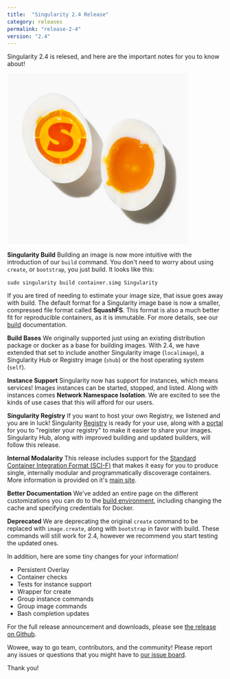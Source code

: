 ```yaml
---
title:  "Singularity 2.4 Release"
category: releases
permalink: "release-2-4"
version: "2.4"
---
```


Singularity 2.4 is relesed, and here are the important notes for you to know about!

<img src="/assets/img/posts/releases/singularity-egg-easy.png">


**Singularity Build**
Building an image is now more intuitive with the introduction of our `build` command. You don't need to worry about using `create`, or `bootstrap`, you just build. It looks like this:

```
sudo singularity build container.simg Singularity
```

If you are tired of needing to estimate your image size, that issue goes away with build. The default format for a Singularity image base is now a smaller, compressed file format called **SquashFS**.  This format is also a much better fit for reproducible containers, as it is immutable. For more details, see our [build](/docs-build-container) documentation.

**Build Bases**
We originally supported just using an existing distribution package or docker as a base for building images. With 2.4, we have extended that set to include another Singularity image (`localimage`), a Singularity Hub or Registry image (`shub`) or the host operating system (`self`).

**Instance Support**
Singularity now has support for instances, which means services! Images instances can be started, stopped, and listed. Along with instances comes **Network Namespace Isolation**. We are excited to see the kinds of use cases that this will afford for our users. 

**Singularity Registry**
If you want to host your own Registry, we listened and you are in luck! Singularity <a href="https://www.github.com/singularityhub/sregistry">Registry</a> is ready for your use, along with a <a href="https://singularityhub.github.io/containers">portal</a> for you to "register your registry" to make it easier to share your images. Singularity Hub, along with improved building and updated builders, will follow this release.

**Internal Modalarity**
This release includes support for the <a href="/docs-apps">Standard Container Integration Format (SCI-F)</a> that makes it easy for you to produce single, internally modular and programmatically discoverage containers. More information is provided on it's <a href="https://containers-ftw.github.io/SCI-F/">main site</a>.

**Better Documentation**
We've added an entire page on the different customizations you can do to the [build environment](/build-environment), including changing the cache and specifying credentials for Docker. 

**Deprecated**
We are deprecating the original `create` command to be replaced with `image.create`, along with `bootstrap` in favor with build. These commands will still work for 2.4, however we recommend you start testing the updated ones.

In addition, here are some tiny changes for your information!

- Persistent Overlay
- Container checks
- Tests for instance support
- Wrapper for create
- Group instance commands
- Group image commands
- Bash completion updates

For the full release announcement and downloads, please see <a target="_blank" href="https://github.com/singularityware/singularity/releases/tag/2.4">the release on Github</a>.

Wowee, way to go team, contributors, and the community! Please report any issues or questions that you might have to <a href="https://github.com/singularityware/singularity/issues/new" target="_blank">our issue board</a>.

Thank you!
